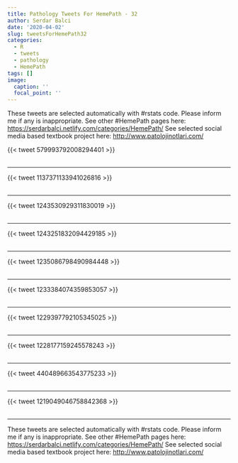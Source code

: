 ```yaml
---
title: Pathology Tweets For HemePath - 32
author: Serdar Balci
date: '2020-04-02'
slug: tweetsForHemePath32
categories:
  - R
  - tweets
  - pathology
  - HemePath
tags: []
image:
  caption: ''
  focal_point: ''
---
```



These tweets are selected automatically with #rstats code. Please inform me if any is inappropriate.
See other #HemePath pages here: https://serdarbalci.netlify.com/categories/HemePath/ 
See selected social media based textbook project here: http://www.patolojinotlari.com/

{{< tweet 579993792008294401 >}}
<br>
<br>
<hr>
{{< tweet 1137371133941026816 >}}
<br>
<br>
<hr>
{{< tweet 1243530929311830019 >}}
<br>
<br>
<hr>
{{< tweet 1243251832094429185 >}}
<br>
<br>
<hr>
{{< tweet 1235086798490984448 >}}
<br>
<br>
<hr>
{{< tweet 1233384074359853057 >}}
<br>
<br>
<hr>
{{< tweet 1229397792105345025 >}}
<br>
<br>
<hr>
{{< tweet 1228177159245578243 >}}
<br>
<br>
<hr>
{{< tweet 440489663543775233 >}}
<br>
<br>
<hr>
{{< tweet 1219049046758842368 >}}
<br>
<br>
<hr>


These tweets are selected automatically with #rstats code. Please inform me if any is inappropriate.
See other #HemePath pages here: https://serdarbalci.netlify.com/categories/HemePath/ 
See selected social media based textbook project here: http://www.patolojinotlari.com/
